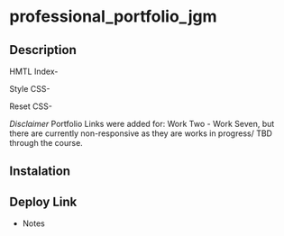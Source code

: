 # professional_portfolio_jgm

##


## Description
HMTL Index-

Style CSS-

Reset CSS-


*Disclaimer* Portfolio Links were added for:
 Work Two - Work Seven, but there are currently non-responsive as they are works in progress/ TBD through the course.

## Instalation


## Deploy Link

* Notes